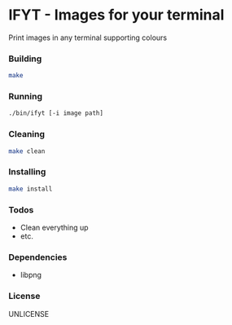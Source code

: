 # IFYT - Images for your terminal

Print images in any terminal supporting colours


### Building

```bash
make
```

### Running

```bash
./bin/ifyt [-i image path]
```

### Cleaning

```bash
make clean
```

### Installing

```bash
make install
```

### Todos

 - Clean everything up
 - etc.

### Dependencies

 - libpng

### License

UNLICENSE

